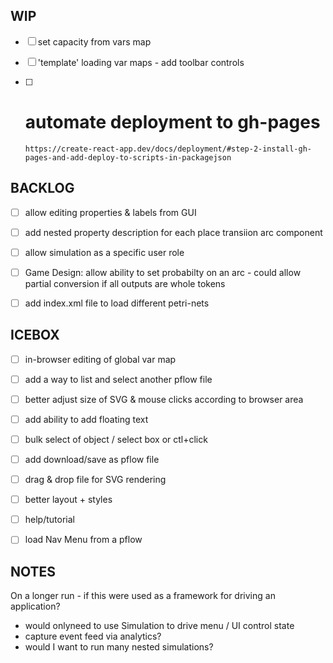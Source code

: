 WIP
---
- [ ] set capacity from vars map
- [ ] 'template' loading var maps - add toolbar controls

- [ ] # automate deployment to gh-pages
      https://create-react-app.dev/docs/deployment/#step-2-install-gh-pages-and-add-deploy-to-scripts-in-packagejson

BACKLOG
-------
- [ ] allow editing properties & labels from GUI
- [ ] add nested property description for each place transiion arc component
- [ ] allow simulation as a specific user role

- [ ] Game Design:
      allow ability to set probabilty on an arc
      - could allow partial conversion if all outputs are whole tokens

- [ ] add index.xml file to load different petri-nets

ICEBOX
------

- [ ] in-browser editing of global var map
- [ ] add a way to list and select another pflow file

- [ ] better adjust size of SVG & mouse clicks according to browser area 
- [ ] add ability to add floating text
- [ ] bulk select of object / select box or ctl+click

- [ ] add download/save as pflow file
- [ ] drag & drop file for SVG rendering

- [ ] better layout + styles
- [ ] help/tutorial
- [ ] load Nav Menu from a pflow


NOTES
-----

On a longer run - if this were used as a framework for driving an application?
* would onlyneed to use Simulation to drive menu / UI control state
* capture event feed via analytics?
* would I want to run many nested simulations?
